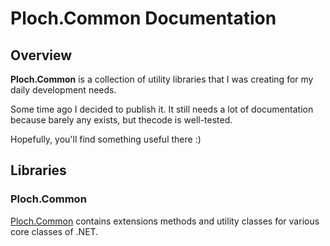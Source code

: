 # Ploch.Common Documentation

## Overview

**Ploch.Common** is a collection of utility libraries that I was creating for my daily development needs.

Some time ago I decided to publish it. It still needs a lot of documentation because barely any exists, but thecode is
well-tested.

Hopefully, you'll find something useful there :)

## Libraries

### Ploch.Common

[Ploch.Common](../src/Common/README.md) contains extensions methods and utility classes for various core classes of
.NET.

